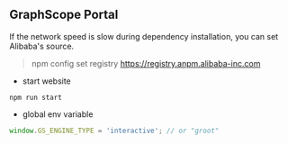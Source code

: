## GraphScope Portal

If the network speed is slow during dependency installation, you can set Alibaba's source.

> npm config set registry https://registry.anpm.alibaba-inc.com

- start website

```
npm run start
```

- global env variable

```js
window.GS_ENGINE_TYPE = 'interactive'; // or "groot"
```
